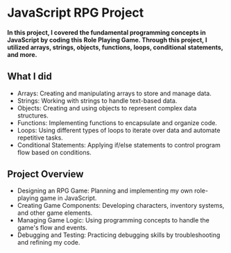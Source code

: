 # JavaScript RPG Project

#### In this project, I covered the fundamental programming concepts in JavaScript by coding this Role Playing Game. Through this project, I utilized arrays, strings, objects, functions, loops, conditional statements, and more.

## What I did
* Arrays: Creating and manipulating arrays to store and manage data.
* Strings: Working with strings to handle text-based data.
* Objects: Creating and using objects to represent complex data structures.
* Functions: Implementing functions to encapsulate and organize code.
* Loops: Using different types of loops to iterate over data and automate repetitive tasks.
* Conditional Statements: Applying if/else statements to control program flow based on conditions.

## Project Overview
* Designing an RPG Game: Planning and implementing my own role-playing game in JavaScript.
* Creating Game Components: Developing characters, inventory systems, and other game elements.
* Managing Game Logic: Using programming concepts to handle the game's flow and events.
* Debugging and Testing: Practicing debugging skills by troubleshooting and refining my code.
